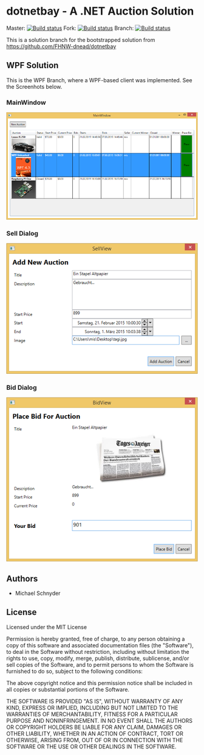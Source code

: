 # dotnetbay - A .NET Auction Solution 
Master: [![Build status](https://ci.appveyor.com/api/projects/status/qp7ueees06ri8agu?svg=true)](https://ci.appveyor.com/project/michaelschnyder/fhnw-dotnetbay)
Fork: [![Build status](https://ci.appveyor.com/api/projects/status/82sl4qpht9atbdeb?svg=true)](https://ci.appveyor.com/project/michaelschnyder/dotnetbay)
Branch: [![Build status](https://ci.appveyor.com/api/projects/status/82sl4qpht9atbdeb/branch/wpf?svg=true)](https://ci.appveyor.com/project/michaelschnyder/dotnetbay/branch/wpf)

This is a solution branch for the bootstrapped solution from https://github.com/FHNW-dnead/dotnetbay
## WPF Solution
This is the WPF Branch, where a WPF-based client was implemented. See the Screenhots below.

### MainWindow
![Main Window](assets/donetbaywpf-main.png)

### Sell Dialog
![Main Window](assets/donetbaywpf-sell.png)

### Bid Dialog
![Main Window](assets/donetbaywpf-bid.png)

## Authors
* Michael Schnyder

## License
Licensed under the MIT License

Permission is hereby granted, free of charge, to any person obtaining a copy of this software and associated documentation files (the "Software"), to deal in the Software without restriction, including without limitation the rights to use, copy, modify, merge, publish, distribute, sublicense, and/or sell copies of the Software, and to permit persons to whom the Software is furnished to do so, subject to the following conditions:

The above copyright notice and this permission notice shall be included in all copies or substantial portions of the Software.

THE SOFTWARE IS PROVIDED "AS IS", WITHOUT WARRANTY OF ANY KIND, EXPRESS OR IMPLIED, INCLUDING BUT NOT LIMITED TO THE WARRANTIES OF MERCHANTABILITY, FITNESS FOR A PARTICULAR PURPOSE AND NONINFRINGEMENT. IN NO EVENT SHALL THE AUTHORS OR COPYRIGHT HOLDERS BE LIABLE FOR ANY CLAIM, DAMAGES OR OTHER LIABILITY, WHETHER IN AN ACTION OF CONTRACT, TORT OR OTHERWISE, ARISING FROM, OUT OF OR IN CONNECTION WITH THE SOFTWARE OR THE USE OR OTHER DEALINGS IN THE SOFTWARE.
